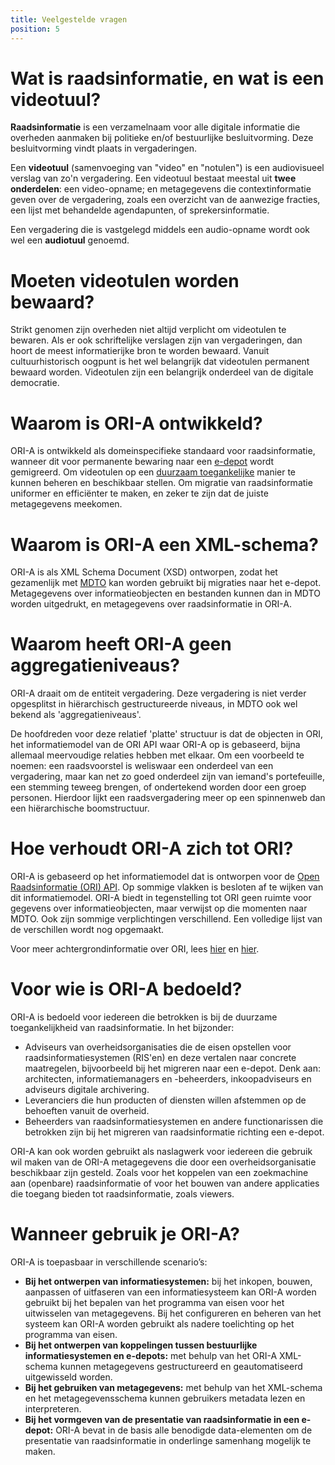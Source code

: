 ```yaml
---
title: Veelgestelde vragen
position: 5
---
```


# Wat is raadsinformatie, en wat is een videotuul?

**Raadsinformatie** is een verzamelnaam voor alle digitale informatie die overheden aanmaken bij politieke en/of bestuurlijke besluitvorming. Deze besluitvorming vindt plaats in vergaderingen.

Een **videotuul** (samenvoeging van "video" en "notulen") is een audiovisueel verslag van zo'n vergadering. Een videotuul bestaat meestal uit **twee onderdelen**: een video-opname; en metagegevens die contextinformatie geven over de vergadering, zoals een overzicht van de aanwezige fracties,  een lijst met behandelde agendapunten, of sprekersinformatie.

Een vergadering die is vastgelegd middels een audio-opname wordt ook wel een **audiotuul** genoemd.

# Moeten videotulen worden bewaard?

Strikt genomen zijn overheden niet altijd verplicht om videotulen te bewaren. Als er ook schriftelijke verslagen zijn van vergaderingen, dan hoort de meest informatierijke bron te worden bewaard. Vanuit cultuurhistorisch oogpunt is het wel belangrijk dat videotulen permanent bewaard worden. Videotulen zijn een belangrijk onderdeel van de digitale democratie.

# Waarom is ORI-A ontwikkeld?

ORI-A is ontwikkeld als domeinspecifieke standaard voor raadsinformatie, wanneer dit voor permanente bewaring naar een [e-depot](https://www.nationaalarchief.nl/archiveren/kennisbank/wat-is-een-e-depot) wordt gemigreerd. Om videotulen op een [duurzaam toegankelijke](https://www.nationaalarchief.nl/archiveren/kennisbank/duurzaam-toegankelijk) manier te kunnen beheren en beschikbaar stellen. Om migratie van raadsinformatie uniformer en efficiënter te maken, en zeker te zijn dat de juiste metagegevens meekomen.

# Waarom is ORI-A een XML-schema?

ORI-A is als XML Schema Document (XSD) ontworpen, zodat het gezamenlijk met [MDTO](https://www.nationaalarchief.nl/archiveren/mdto) kan worden gebruikt bij migraties naar het e-depot. Metagegevens over informatieobjecten en bestanden kunnen dan in MDTO worden uitgedrukt, en metagegevens over raadsinformatie in ORI-A.

# Waarom heeft ORI-A geen aggregatieniveaus?

ORI-A draait om de entiteit vergadering. Deze vergadering is niet verder opgesplitst in hiërarchisch gestructureerde niveaus, in MDTO ook wel bekend als 'aggregatieniveaus'. 

De hoofdreden voor deze relatief 'platte' structuur is dat de objecten in ORI, het informatiemodel van de ORI API waar ORI-A op is gebaseerd, bijna allemaal meervoudige relaties hebben met elkaar. Om een voorbeeld te noemen: een raadsvoorstel is weliswaar een onderdeel van een vergadering, maar kan net zo goed onderdeel zijn van iemand's portefeuille, een stemming teweeg brengen, of ondertekend worden door een groep personen. Hierdoor lijkt een raadsvergadering meer op een spinnenweb dan een hiërarchische boomstructuur.

# Hoe verhoudt ORI-A zich tot ORI?

ORI-A is gebaseerd op het informatiemodel dat is ontworpen voor de [Open Raadsinformatie (ORI) API](https://github.com/VNG-Realisatie/ODS-Open-Raadsinformatie). Op sommige vlakken is besloten af te wijken van dit informatiemodel. ORI-A biedt in tegenstelling tot ORI geen ruimte voor gegevens over informatieobjecten, maar verwijst op die momenten naar MDTO. Ook zijn sommige verplichtingen verschillend. Een volledige lijst van de verschillen wordt nog opgemaakt.

Voor meer achtergrondinformatie over ORI, lees [hier](https://ontola.io/nl/cases/openbesluitvorming/) en [hier](https://openstate.eu/nl/projecten-tools-data/besluiten/open-raadsinformatie/).

# Voor wie is ORI-A bedoeld? 

ORI-A is bedoeld voor iedereen die betrokken is bij de duurzame toegankelijkheid van raadsinformatie. In het bijzonder:

- Adviseurs van overheidsorganisaties die de eisen opstellen voor raadsinformatiesystemen (RIS'en) en deze vertalen naar concrete maatregelen, bijvoorbeeld bij het migreren naar een e-depot. Denk aan: architecten, informatiemanagers en -beheerders, inkoopadviseurs en adviseurs digitale archivering.
 - Leveranciers die hun producten of diensten willen afstemmen op de behoeften vanuit de overheid. 
 - Beheerders van raadsinformatiesystemen en andere functionarissen die betrokken zijn bij het migreren van raadsinformatie richting een e-depot. 

ORI-A kan ook worden gebruikt als naslagwerk voor iedereen die gebruik wil maken van de ORI-A metagegevens die door een overheidsorganisatie beschikbaar zijn gesteld. Zoals voor het koppelen van een zoekmachine aan (openbare) raadsinformatie of voor het bouwen van andere applicaties die toegang bieden tot raadsinformatie, zoals viewers. 

# Wanneer gebruik je ORI-A? 

ORI-A is toepasbaar in verschillende scenario’s:

- **Bij het ontwerpen van informatiesystemen:** bij het inkopen, bouwen, aanpassen of uitfaseren van een informatiesysteem kan ORI-A worden gebruikt bij het bepalen van het programma van eisen voor het uitwisselen van metagegevens. Bij het configureren en beheren van het systeem kan ORI-A worden gebruikt als nadere toelichting op het programma van eisen. 
- **Bij het ontwerpen van koppelingen tussen bestuurlijke informatiesystemen en e-depots:** met behulp van het ORI-A XML-schema kunnen metagegevens gestructureerd en geautomatiseerd uitgewisseld worden. 
- **Bij het gebruiken van metagegevens:** met behulp van het XML-schema en het metagegevensschema kunnen gebruikers metadata lezen en interpreteren. 
- **Bij het vormgeven van de presentatie van raadsinformatie in een e-depot:** ORI-A bevat in de basis alle benodigde data-elementen om de presentatie van raadsinformatie in onderlinge samenhang mogelijk te maken. 
